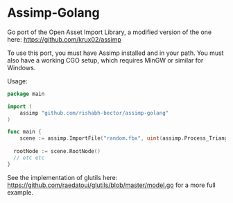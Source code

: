 Assimp-Golang
======

Go port of the Open Asset Import Library, a modified version of the one here: https://github.com/krux02/assimp

To use this port, you must have Assimp installed and in your path. You must also have a working CGO setup, which requires MinGW or similar for Windows.

Usage:

```go
package main

import (
	assimp "github.com/rishabh-bector/assimp-golang"
)

func main {
	scene := assimp.ImportFile("random.fbx", uint(assimp.Process_Triangulate|assimp.Process_FlipUVs))
  
  rootNode := scene.RootNode()
  // etc etc
}
```

See the implementation of glutils here: https://github.com/raedatoui/glutils/blob/master/model.go for a more full example.
